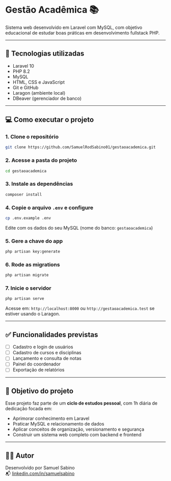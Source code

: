 # Gestão Acadêmica 📚

Sistema web desenvolvido em Laravel com MySQL, com objetivo educacional de estudar boas práticas em desenvolvimento fullstack PHP.

---

## 🚀 Tecnologias utilizadas

- Laravel 10
- PHP 8.2
- MySQL
- HTML, CSS e JavaScript
- Git e GitHub
- Laragon (ambiente local)
- DBeaver (gerenciador de banco)

---

## 💻 Como executar o projeto

### 1. Clone o repositório
```bash
git clone https://github.com/SamuelRodSabino01/gestaoacademica.git
```

### 2. Acesse a pasta do projeto
```bash
cd gestaoacademica
```

### 3. Instale as dependências
```bash
composer install
```

### 4. Copie o arquivo `.env` e configure
```bash
cp .env.example .env
```

Edite com os dados do seu MySQL (nome do banco: `gestaoacademica`)

### 5. Gere a chave do app
```bash
php artisan key:generate
```

### 6. Rode as migrations
```bash
php artisan migrate
```

### 7. Inicie o servidor
```bash
php artisan serve
```

Acesse em: `http://localhost:8000` ou `http://gestaoacademica.test` se estiver usando o Laragon.

---

## ✅ Funcionalidades previstas

- [ ] Cadastro e login de usuários
- [ ] Cadastro de cursos e disciplinas
- [ ] Lançamento e consulta de notas
- [ ] Painel do coordenador
- [ ] Exportação de relatórios

---

## 🧠 Objetivo do projeto

Esse projeto faz parte de um **ciclo de estudos pessoal**, com 1h diária de dedicação focada em:

- Aprimorar conhecimento em Laravel
- Praticar MySQL e relacionamento de dados
- Aplicar conceitos de organização, versionamento e segurança
- Construir um sistema web completo com backend e frontend

---

## 👨‍💻 Autor

Desenvolvido por Samuel Sabino  
📬 [linkedin.com/in/samuelsabino](https://www.linkedin.com/in/samuelrodsabino/)
